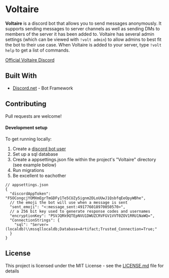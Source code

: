 # Voltaire

**Voltaire** is a discord bot that allows you to send messages anonymously. It supports sending messages to server channels as well as sending DMs to members of the server it has been added to. Voltaire has several admin settings (which can be viewed with `!volt admin`) to allow admins to best fit the bot to their use case. When Voltaire is added to your server, type `!volt help` to get a list of commands.

[Official Voltaire Discord](https://discord.gg/xyzMyJH)

## Built With

* [Discord.net](https://github.com/RogueException/Discord.Net) - Bot Framework

## Contributing

Pull requests are welcome!

#### Development setup

To get running locally:
1. Create a [discord bot user](https://discordapp.com/developers/applications/)
2. Set up a sql database
3. Create a appsettings.json file within the project's "Voltaire" directory (see example below)
4. Run migrations
5. Be excellent to eachother

```
// appsettings.json
{
  "discordAppToken": "F5OCongcjYOMXmEgrTmGDFy1Te5CUZy5ignm2DLoUUwJ1QsbfqEeOpyWBhe",
  // the emoji the bot will use when a message is sent
  "sent_emoji": "<:message_sent:491776018970050570>",
  // a 256 bit key used to generate response codes and usernames
  "encryptionKey": "PSVJQRk9QTEpNVU1DWUZCRVFGV1VVT0ZOV1RRU1NaWQ=",
  "ConnectionStrings": {
    "sql": "Server=(localdb)\\mssqllocaldb;Database=Artifact;Trusted_Connection=True;"
  }
}
```

## License

This project is licensed under the MIT License - see the [LICENSE.md](LICENSE.md) file for details

